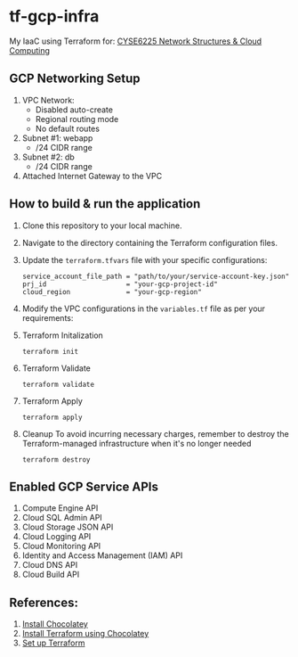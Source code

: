 # tf-gcp-infra

My IaaC using Terraform for: [CYSE6225 Network Structures &amp; Cloud Computing](https://spring2024.csye6225.cloud/)

## GCP Networking Setup

1. VPC Network:
   - Disabled auto-create 
   - Regional routing mode
   - No default routes
2. Subnet #1: webapp
   - /24 CIDR range
3. Subnet #2: db
   - /24 CIDR range
4. Attached Internet Gateway to the VPC

## How to build & run the application

1. Clone this repository to your local machine.

2. Navigate to the directory containing the Terraform configuration files.

3. Update the `terraform.tfvars` file with your specific configurations:

   ```hcl
   service_account_file_path = "path/to/your/service-account-key.json"
   prj_id                    = "your-gcp-project-id"
   cloud_region              = "your-gcp-region"
   ```

4. Modify the VPC configurations in the `variables.tf` file as per your requirements:

5. Terraform Initalization
   
    ```
    terraform init
    ```

3. Terraform Validate
   
   ```
   terraform validate
   ```

4. Terraform Apply
   
   ```
   terraform apply
   ```

5. Cleanup
   To avoid incurring necessary charges, remember to destroy the Terraform-managed infrastructure when it's no longer needed
   
   ```
   terraform destroy
   ```

## Enabled GCP Service APIs

1. Compute Engine API
2. Cloud SQL Admin API
3. Cloud Storage JSON API
4. Cloud Logging API
5. Cloud Monitoring API
6. Identity and Access Management (IAM) API
7. Cloud DNS API
8. Cloud Build API

## References:
1. [Install Chocolatey](https://docs.chocolatey.org/en-us/choco/setup)
2. [Install Terraform using Chocolatey](https://community.chocolatey.org/packages/terraform)
3. [Set up Terraform](https://developer.hashicorp.com/terraform/install?ajs_aid=ee087ad3-951d-4cf7-bcf4-ebbe422dd887&product_intent=terraform)

